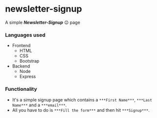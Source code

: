 # newsletter-signup

A simple ***Newsletter-Signup*** :wink: page 

### Languages used
* Frontend
  - HTML
  - CSS
  - Bootstrap
* Backend
  - Node
  - Express

### Functionality
- It's a simple signup page which contains a `***First Name***`, `***Last Name***` and a `***email***`.
- All you have to do is `***Fill the form***` and then hit `***Signup***`.




